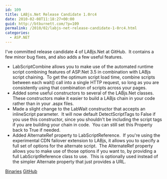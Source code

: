 ```yaml
---
id: 109
title: LABjs.Net Release Candidate 1.0rc4
date: 2010-02-08T11:18:27+00:00
guid: http://btburnett.com/?p=109
permalink: /2010/02/labjs-net-release-candidate-1-0rc4.html
categories:
  - ASP.NET
---
```

I've committed release candidate 4 of LABjs.Net at GitHub.  It contains a few minor bug fixes, and also adds a few useful features.

* LabScriptCombine allows you to make use of the automated runtime script combining features of ASP.Net 3.5 in combination with LABjs script chaining.  To get the optimum script load time, combine scripts between each wait() call into a single HTTP request, so long as you are consistently using that combination of scripts across your pages.
* Added some useful constructors to several of the LABjs.Net classes.  These constructors make it easier to build a LABjs chain in your code rather than in your .aspx files.
* Made a slight change to the LabWait constructor that accepts an inlineScript parameter.  It will now default DetectScriptTags to False if you use this constructor, since you shouldn't be including the script tags if you are building your chain in code.  You can still set this Property back to True if needed.
* Added AlternateRef property to LabScriptReference.  If you're using the experimental CDN failover extension to LABjs, it allows you to specify a full set of options for the alternate script.  The AlternateRef property allows you to make use of those options if you want to, by providing a full LabScriptReference class to use.  This is optionally used instead of the simpler Alternate property that just provides a URL.

[Binaries](http://cloud.github.com/downloads/btburnett3/LABjs.Net/LABjs.Net-1.0rc4.zip)
[GitHub](http://github.com/btburnett3/LABjs.Net)
